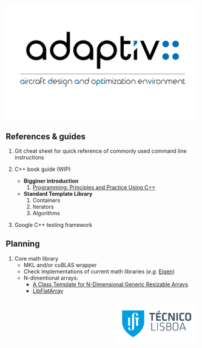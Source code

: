![adaptive-logo](./doc/adaptive.jpeg)

## References & guides

1. Git cheat sheet for quick reference of commonly used command line instructions

1. C++ book guide (WIP)
    * **Bigginer introduction**
        1. [Programming: Principles and Practice Using C++](https://www.amazon.com/dp/0321992784/)
    * **Standard Template Library**
        1. Containers
        1. Iterators
        1. Algorithms
1. Google C++ testing framework

## Planning

1. Core math library
    * MKL and/or cuBLAS wrapper
    * Check implementations of current math libraries (_e.g._  [Eigen](http://eigen.tuxfamily.org))
    * N-dimentional arrays:
        * [A Class Template for N-Dimensional Generic Resizable Arrays](http://www.drdobbs.com/a-class-template-for-n-dimensional-gener/184401319)
        * [LibFlatArray](http://www.libgeodecomp.org/libflatarray.html)
##

<p align="right">
    <img src="./doc/IST_logo.png" height="100" alt="IST-logo" >
</p>